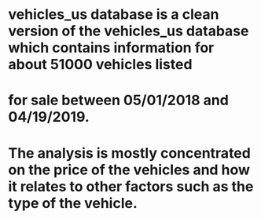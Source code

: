 # vehicles_us database is a clean version of the vehicles_us database which contains information for about 51000 vehicles listed 
# for sale between 05/01/2018 and 04/19/2019.
# The analysis is mostly concentrated on the price of the vehicles and how it relates to other factors such as the type of the vehicle.
